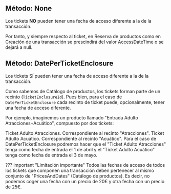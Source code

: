 ## Método: None

Los tickets **NO** pueden tener una fecha de acceso diferente a la de la transacción.

Por tanto, y siempre respecto al ticket, en Reserva de productos como en Creación de una transacción se prescindirá del valor AccessDateTime o se dejará a null.

## Método: DatePerTicketEnclosure

Los tickets SÍ pueden tener una fecha de acceso diferente a la de la transacción.

Como sabemos de Catálogo de productos, los tickets forman parte de un recinto (`TicketEnclosureId`). Pues bien, para el caso de `DatePerTicketEnclosure` cada recinto de ticket puede, opcionalmente, tener una fecha de acceso diferente.

Por ejemplo, imaginemos un producto llamado "Entrada Adulto Atracciones+Acuático", compuesto por dos tickets:

Ticket Adulto Atracciones. Correspondiente al recinto "Atracciones".
Ticket Adulto Acuático. Correspondiente al recinto "Acuático".
Para el caso de DatePerTicketEnclosure podremos hacer que el "Ticket Adulto Atracciones" tenga como fecha de entrada el 1 de abril y el "Ticket Adulto Acuático" tenga como fecha de entrada el 3 de mayo.

??? important "Limitación importante"
    Todos las fechas de acceso de todos los tickets que componen una transacción deben pertenecer al mismo conjunto de "PricesAndDates" (Catálogo de productos). Es decir, no podemos coger una fecha con un precio de 20€ y otra fecha con un precio de 25€.
